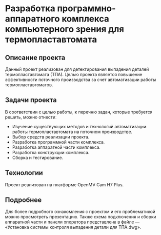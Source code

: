 # Разработка программно-аппаратного комплекса компьютерного зрения для термопластавтомата

## Описание проекта

Данный проект реализован для детектирования выпадения деталей термопластавтомата (ТПА). 
Целью проекта является повышение эффективности поточного производства за счет автоматизации работы термопластавтоматов.

## Задачи проекта

В соответствии с целью работы, к перечню задач, которые требуется решить, можно отнести:

- Изучение существующих методов и технологий автоматизации работы термопластавтомата на поточном производстве.
- Выбор средств реализации проекта.
- Разработка программной части комплекса.
- Разработка аппаратной части комплекса.
- Разработка конструкции комплекса.
- Сборка и тестирование.

## Технологии

Проект реализован на платформе OpenMV Cam H7 Plus.

## Подробнее 
Для более подробного ознакомления с проектом и его проблематикой можно просмотреть презентацию.
Также схема подключения и сборки аппаратной части и панели оператора представлена в файле — «Установка системы контроля выпадения детали для ТПА.dwg».

